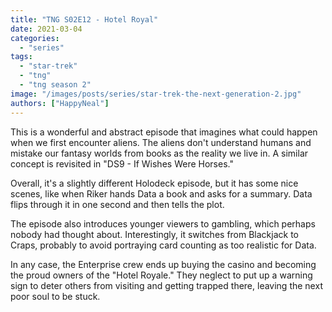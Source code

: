 ```yaml
---
title: "TNG S02E12 - Hotel Royal"
date: 2021-03-04
categories: 
  - "series"
tags: 
  - "star-trek"
  - "tng"
  - "tng season 2"
image: "/images/posts/series/star-trek-the-next-generation-2.jpg"
authors: ["HappyNeal"]
---
```

This is a wonderful and abstract episode that imagines what could happen when we first encounter aliens. The aliens don't understand humans and mistake our fantasy worlds from books as the reality we live in. A similar concept is revisited in "DS9 - If Wishes Were Horses."

Overall, it's a slightly different Holodeck episode, but it has some nice scenes, like when Riker hands Data a book and asks for a summary. Data flips through it in one second and then tells the plot.

The episode also introduces younger viewers to gambling, which perhaps nobody had thought about. Interestingly, it switches from Blackjack to Craps, probably to avoid portraying card counting as too realistic for Data.

In any case, the Enterprise crew ends up buying the casino and becoming the proud owners of the "Hotel Royale." They neglect to put up a warning sign to deter others from visiting and getting trapped there, leaving the next poor soul to be stuck.
